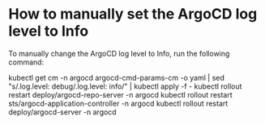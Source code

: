 ﻿# How to manually set the ArgoCD log level to Info

To manually change the ArgoCD log level to Info, run the following command:

kubectl get cm -n argocd argocd-cmd-params-cm -o yaml | sed "s/.log.level: debug/.log.level: info/" | kubectl  apply -f -
kubectl rollout restart deploy/argocd-repo-server -n argocd
kubectl rollout restart sts/argocd-application-controller -n argocd
kubectl rollout restart deploy/argocd-server  -n argocd
